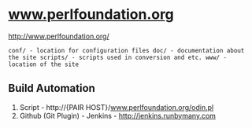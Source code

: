 www.perlfoundation.org
======================

http://www.perlfoundation.org/

`
conf/ - location for configuration files
doc/ - documentation about the site
scripts/ - scripts used in conversion and etc.
www/ - location of the site
`

Build Automation 
----------------
1. Script - http://{PAIR HOST}/www.perlfoundation.org/odin.pl
2. Github (Git Plugin) - Jenkins - http://jenkins.runbymany.com
